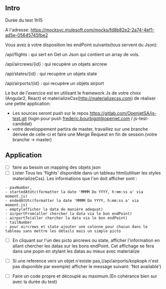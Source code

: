 Intro
-------------
Durée du test 1h15

A l'adresse: https://mocksvc.mulesoft.com/mocks/fd8b82e2-2a74-4ef1-ad5e-05645745fbe2


Vous avez à votre disposition les endPoint suivants(tous servent du Json):




/api/flights : qui sert en Get un Json qui contient un array de vols.
  
/api/aircrews/{id} : qui recupère un objets aircrew
  
/api/states/{id} : qui recupère un objets state
  
/api/airports/{id} : qui recupère un objets airport
  


Le but de l'exercice est en utilisant le framework Js de votre choix (Angular2, React) et materializeCss(http://materializecss.com) de réaliser une petite application:
- Les sources seront push sur le repos https://gitlab.com/OpenjetSA/js-test.git (login pour push frederic.bourbigot@openjet.com / js-test-candidat)
- votre developpement partira de master, travaillez sur une branche dérivée de celle-ci et faire une Merge Request en fin de session.(votre branche -> master)

Application
-------------
- [ ] faire au besoin un mapping des objets json
- [ ] Lister Tous les 'flights' disponible dans un tableau html(utiliser les styles materializeCss). Les informations que l'on doit afficher sont : 
```
- paxNumber, 
- startedAtUtc(formatter la date 'MMMM Do YYYY, h:mm:ss a' via moment.js)
- endedAtUtc(formatter la date 'MMMM Do YYYY, h:mm:ss a' via moment.js)
- empty(afficher la data de manière adequat)
- airportFrom(aller chercher la data via le bon endPoint)
- airportTo(aller chercher la data via le bon endPoint)
- tailNumber
- pour aircrews et state ajouter une colonne pour chacun dans le tableau sans mettre les détails mais un simple picto
```
- [ ] En cliquant sur l'un des picto aircrews ou state, afficher l'information en allant chercher les datas sur les bons endPoint. Cet affichage se fera dans une popin en stylant les datas au mieux avec materialize
- [ ] Si une reference vers un objet n'existe pas,(/api/airports/kopkopk n'est pas disponible par exemple) afficher le message suivant: 'Not available')  
- [ ] Faire un code propre et découplé au maximum.(En cohérance bien sur avec la durée du test)









